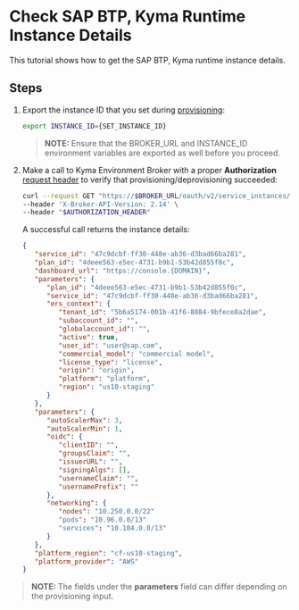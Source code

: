 # Check SAP BTP, Kyma Runtime Instance Details

This tutorial shows how to get the SAP BTP, Kyma runtime instance details.

## Steps

1. Export the instance ID that you set during [provisioning](05-10-provisioning-kyma-environment.md):

   ```bash
   export INSTANCE_ID={SET_INSTANCE_ID}
   ```

   > **NOTE:** Ensure that the BROKER_URL and INSTANCE_ID environment variables are exported as well before you proceed.

2. Make a call to Kyma Environment Broker with a proper **Authorization** [request header](../contributor/01-10-authorization.md) to verify that provisioning/deprovisioning succeeded:

   ```bash
   curl --request GET "https://$BROKER_URL/oauth/v2/service_instances/$INSTANCE_ID" \
   --header 'X-Broker-API-Version: 2.14' \
   --header "$AUTHORIZATION_HEADER"
   ```

   A successful call returns the instance details:

      ```json
      {
         "service_id": "47c9dcbf-ff30-448e-ab36-d3bad66ba281",
         "plan_id": "4deee563-e5ec-4731-b9b1-53b42d855f0c",
         "dashboard_url": "https://console.{DOMAIN}",
         "parameters": {
            "plan_id": "4deee563-e5ec-4731-b9b1-53b42d855f0c",
            "service_id": "47c9dcbf-ff30-448e-ab36-d3bad66ba281",
            "ers_context": {
               "tenant_id": "5b6a5174-001b-41f6-8884-9bfece8a2dae",
               "subaccount_id": "",
               "globalaccount_id": "",
               "active": true,
               "user_id": "user@sap.com",
               "commercial_model": "commercial model",
               "license_type": "license",
               "origin": "origin",
               "platform": "platform",
               "region": "us10-staging"
            }
         },
         "parameters": {
            "autoScalerMax": 3,
            "autoScalerMin": 1,
            "oidc": {
               "clientID": "",
               "groupsClaim": "",
               "issuerURL": "",
               "signingAlgs": [],
               "usernameClaim": "",
               "usernamePrefix": ""
            },
            "networking": {
               "nodes": "10.250.0.0/22"
               "pods": "10.96.0.0/13"
               "services": "10.104.0.0/13"
            }
         },
         "platform_region": "cf-us10-staging",
         "platform_provider": "AWS"
      }
      ```

  > **NOTE:**  The fields under the **parameters** field can differ depending on the provisioning input.
